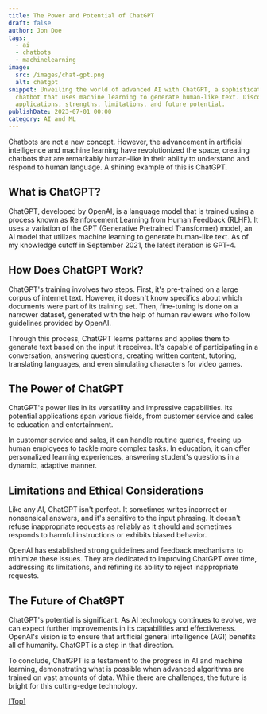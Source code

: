 ```yaml
---
title: The Power and Potential of ChatGPT
draft: false
author: Jon Doe
tags:
  - ai
  - chatbots
  - machinelearning
image:
  src: /images/chat-gpt.png
  alt: chatgpt
snippet: Unveiling the world of advanced AI with ChatGPT, a sophisticated
  chatbot that uses machine learning to generate human-like text. Discover its
  applications, strengths, limitations, and future potential.
publishDate: 2023-07-01 00:00
category: AI and ML
---
```

Chatbots are not a new concept. However, the advancement in artificial intelligence and machine learning have revolutionized the space, creating chatbots that are remarkably human-like in their ability to understand and respond to human language. A shining example of this is ChatGPT.

## What is ChatGPT?

ChatGPT, developed by OpenAI, is a language model that is trained using a process known as Reinforcement Learning from Human Feedback (RLHF). It uses a variation of the GPT (Generative Pretrained Transformer) model, an AI model that utilizes machine learning to generate human-like text. As of my knowledge cutoff in September 2021, the latest iteration is GPT-4.

## How Does ChatGPT Work?

ChatGPT's training involves two steps. First, it's pre-trained on a large corpus of internet text. However, it doesn't know specifics about which documents were part of its training set. Then, fine-tuning is done on a narrower dataset, generated with the help of human reviewers who follow guidelines provided by OpenAI.

Through this process, ChatGPT learns patterns and applies them to generate text based on the input it receives. It's capable of participating in a conversation, answering questions, creating written content, tutoring, translating languages, and even simulating characters for video games.

## The Power of ChatGPT

ChatGPT's power lies in its versatility and impressive capabilities. Its potential applications span various fields, from customer service and sales to education and entertainment. 

In customer service and sales, it can handle routine queries, freeing up human employees to tackle more complex tasks. In education, it can offer personalized learning experiences, answering student's questions in a dynamic, adaptive manner.

## Limitations and Ethical Considerations

Like any AI, ChatGPT isn't perfect. It sometimes writes incorrect or nonsensical answers, and it's sensitive to the input phrasing. It doesn't refuse inappropriate requests as reliably as it should and sometimes responds to harmful instructions or exhibits biased behavior.

OpenAI has established strong guidelines and feedback mechanisms to minimize these issues. They are dedicated to improving ChatGPT over time, addressing its limitations, and refining its ability to reject inappropriate requests.

## The Future of ChatGPT

ChatGPT's potential is significant. As AI technology continues to evolve, we can expect further improvements in its capabilities and effectiveness. OpenAI's vision is to ensure that artificial general intelligence (AGI) benefits all of humanity. ChatGPT is a step in that direction.

To conclude, ChatGPT is a testament to the progress in AI and machine learning, demonstrating what is possible when advanced algorithms are trained on vast amounts of data. While there are challenges, the future is bright for this cutting-edge technology.

<a href="#top">\[Top]</a>